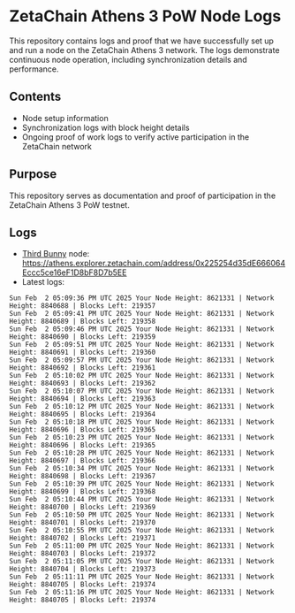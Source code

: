 # ZetaChain Athens 3 PoW Node Logs
This repository contains logs and proof that we have successfully set up and run a node on the ZetaChain Athens 3 network. The logs demonstrate continuous node operation, including synchronization details and performance.

## Contents
- Node setup information
- Synchronization logs with block height details
- Ongoing proof of work logs to verify active participation in the ZetaChain network

## Purpose
This repository serves as documentation and proof of participation in the ZetaChain Athens 3 PoW testnet.

## Logs

- [Third Bunny](https://thirdbunny.xyz/) node: https://athens.explorer.zetachain.com/address/0x225254d35dE666064Eccc5ce16eF1D8bF8D7b5EE
- Latest logs:
```
Sun Feb  2 05:09:36 PM UTC 2025 Your Node Height: 8621331 | Network Height: 8840688 | Blocks Left: 219357
Sun Feb  2 05:09:41 PM UTC 2025 Your Node Height: 8621331 | Network Height: 8840689 | Blocks Left: 219358
Sun Feb  2 05:09:46 PM UTC 2025 Your Node Height: 8621331 | Network Height: 8840690 | Blocks Left: 219359
Sun Feb  2 05:09:51 PM UTC 2025 Your Node Height: 8621331 | Network Height: 8840691 | Blocks Left: 219360
Sun Feb  2 05:09:57 PM UTC 2025 Your Node Height: 8621331 | Network Height: 8840692 | Blocks Left: 219361
Sun Feb  2 05:10:02 PM UTC 2025 Your Node Height: 8621331 | Network Height: 8840693 | Blocks Left: 219362
Sun Feb  2 05:10:07 PM UTC 2025 Your Node Height: 8621331 | Network Height: 8840694 | Blocks Left: 219363
Sun Feb  2 05:10:12 PM UTC 2025 Your Node Height: 8621331 | Network Height: 8840695 | Blocks Left: 219364
Sun Feb  2 05:10:18 PM UTC 2025 Your Node Height: 8621331 | Network Height: 8840696 | Blocks Left: 219365
Sun Feb  2 05:10:23 PM UTC 2025 Your Node Height: 8621331 | Network Height: 8840696 | Blocks Left: 219365
Sun Feb  2 05:10:28 PM UTC 2025 Your Node Height: 8621331 | Network Height: 8840697 | Blocks Left: 219366
Sun Feb  2 05:10:34 PM UTC 2025 Your Node Height: 8621331 | Network Height: 8840698 | Blocks Left: 219367
Sun Feb  2 05:10:39 PM UTC 2025 Your Node Height: 8621331 | Network Height: 8840699 | Blocks Left: 219368
Sun Feb  2 05:10:44 PM UTC 2025 Your Node Height: 8621331 | Network Height: 8840700 | Blocks Left: 219369
Sun Feb  2 05:10:50 PM UTC 2025 Your Node Height: 8621331 | Network Height: 8840701 | Blocks Left: 219370
Sun Feb  2 05:10:55 PM UTC 2025 Your Node Height: 8621331 | Network Height: 8840702 | Blocks Left: 219371
Sun Feb  2 05:11:00 PM UTC 2025 Your Node Height: 8621331 | Network Height: 8840703 | Blocks Left: 219372
Sun Feb  2 05:11:05 PM UTC 2025 Your Node Height: 8621331 | Network Height: 8840704 | Blocks Left: 219373
Sun Feb  2 05:11:11 PM UTC 2025 Your Node Height: 8621331 | Network Height: 8840705 | Blocks Left: 219374
Sun Feb  2 05:11:16 PM UTC 2025 Your Node Height: 8621331 | Network Height: 8840705 | Blocks Left: 219374
```
